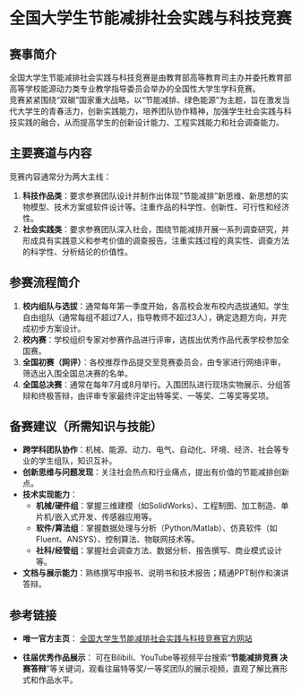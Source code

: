 # 全国大学生节能减排社会实践与科技竞赛

## 赛事简介

全国大学生节能减排社会实践与科技竞赛是由教育部高等教育司主办并委托教育部高等学校能源动力类专业教学指导委员会举办的全国性大学生学科竞赛。  
竞赛紧紧围绕“双碳”国家重大战略，以“节能减排、绿色能源”为主题，旨在激发当代大学生的青春活力，创新实践能力，培养团队协作精神，加强学生社会实践与科技实践的融合，从而提高学生的创新设计能力、工程实践能力和社会调查能力。

## 主要赛道与内容

竞赛内容通常分为两大主线：

1.  **科技作品类**：要求参赛团队设计并制作出体现“节能减排”新思维、新思想的实物模型、技术方案或软件设计等。注重作品的科学性、创新性、可行性和经济性。
2.  **社会实践类**：要求参赛团队深入社会，围绕节能减排开展一系列调查研究，并形成具有实践意义和参考价值的调查报告。注重实践过程的真实性、调查方法的科学性、分析结论的价值性。

## 参赛流程简介

1.  **校内组队与选拔**：通常每年第一季度开始，各高校会发布校内选拔通知。学生自由组队（通常每组不超过7人，指导教师不超过3人），确定选题方向，并完成初步方案设计。
2.  **校内赛**：学校组织专家对参赛作品进行评审，选拔出优秀作品代表学校参加全国赛。
3.  **全国初赛（网评）**：各校推荐作品提交至竞赛委员会，由专家进行网络评审，筛选出入围全国总决赛的名单。
4.  **全国总决赛**：通常在每年7月或8月举行。入围团队进行现场实物展示、分组答辩和终极答辩，由评审专家最终评定出特等奖、一等奖、二等奖等奖项。

## 备赛建议（所需知识与技能）

*   **跨学科团队协作**：机械、能源、动力、电气、自动化、环境、经济、社会等专业的学生组队，知识互补。
*   **创新思维与问题发现**：关注社会热点和行业痛点，提出有价值的节能减排创新点。
*   **技术实现能力**：
    *   **机械/硬件组**：掌握三维建模（如SolidWorks）、工程制图、加工制造、单片机/嵌入式开发、传感器应用等。
    *   **软件/算法组**：掌握数据处理与分析（Python/Matlab）、仿真软件（如Fluent、ANSYS）、控制算法、物联网技术等。
    *   **社科/经管组**：掌握社会调查方法、数据分析、报告撰写、商业模式设计等。
*   **文档与展示能力**：熟练撰写申报书、说明书和技术报告；精通PPT制作和演讲答辩。

## 参考链接

- **唯一官方主页**：
  [全国大学生节能减排社会实践与科技竞赛官方网站](http://www.jienengjianpai.org/)

- **往届优秀作品展示**：
  可在Bilibili、YouTube等视频平台搜索“**节能减排竞赛 决赛答辩**”等关键词，观看往届特等奖/一等奖团队的展示视频，直观了解比赛形式和作品水平。
